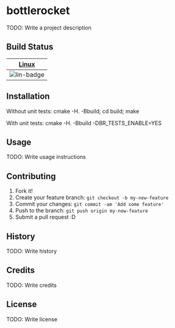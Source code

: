# bottlerocket

TODO: Write a project description

## Build Status

| [Linux][lin-link] |
| :---------------: |
| ![lin-badge]      |

[lin-badge]: https://travis-ci.org/shanebarnes/bottlerocket.svg?branch=master "Travis build status"
[lin-link]:  https://travis-ci.org/shanebarnes/bottlerocket "Travis build status"

## Installation

Without unit tests:
cmake -H. -Bbuild; cd build; make

With unit tests:
cmake -H. -Bbuild -DBR_TESTS_ENABLE=YES

## Usage

TODO: Write usage instructions

## Contributing

1. Fork it!
2. Create your feature branch: `git checkout -b my-new-feature`
3. Commit your changes: `git commit -am 'Add some feature'`
4. Push to the branch: `git push origin my-new-feature`
5. Submit a pull request :D

## History

TODO: Write history

## Credits

TODO: Write credits

## License

TODO: Write license
